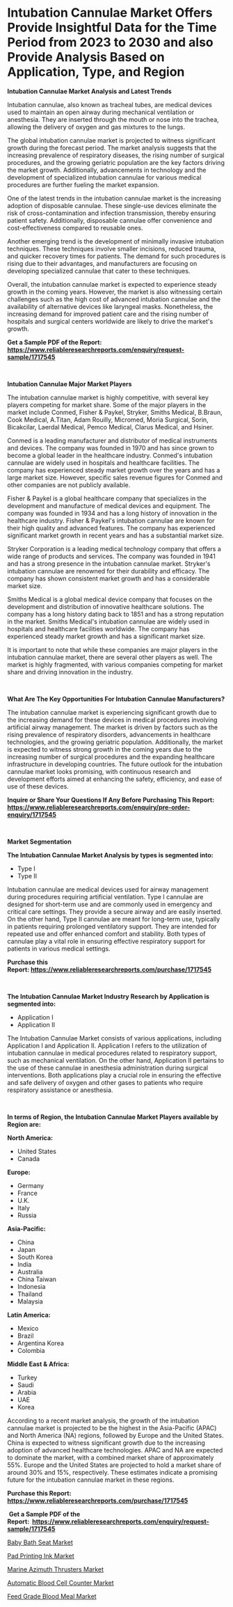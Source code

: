 <p><h1>Intubation Cannulae Market Offers Provide Insightful Data for the Time Period from 2023 to 2030 and also Provide Analysis Based on Application, Type, and Region</h1></p><p><strong>Intubation Cannulae Market Analysis and Latest Trends</strong></p>
<p><p>Intubation cannulae, also known as tracheal tubes, are medical devices used to maintain an open airway during mechanical ventilation or anesthesia. They are inserted through the mouth or nose into the trachea, allowing the delivery of oxygen and gas mixtures to the lungs.</p><p>The global intubation cannulae market is projected to witness significant growth during the forecast period. The market analysis suggests that the increasing prevalence of respiratory diseases, the rising number of surgical procedures, and the growing geriatric population are the key factors driving the market growth. Additionally, advancements in technology and the development of specialized intubation cannulae for various medical procedures are further fueling the market expansion.</p><p>One of the latest trends in the intubation cannulae market is the increasing adoption of disposable cannulae. These single-use devices eliminate the risk of cross-contamination and infection transmission, thereby ensuring patient safety. Additionally, disposable cannulae offer convenience and cost-effectiveness compared to reusable ones.</p><p>Another emerging trend is the development of minimally invasive intubation techniques. These techniques involve smaller incisions, reduced trauma, and quicker recovery times for patients. The demand for such procedures is rising due to their advantages, and manufacturers are focusing on developing specialized cannulae that cater to these techniques.</p><p>Overall, the intubation cannulae market is expected to experience steady growth in the coming years. However, the market is also witnessing certain challenges such as the high cost of advanced intubation cannulae and the availability of alternative devices like laryngeal masks. Nonetheless, the increasing demand for improved patient care and the rising number of hospitals and surgical centers worldwide are likely to drive the market's growth.</p></p>
<p><strong>Get a Sample PDF of the Report:&nbsp; <a href="https://www.reliableresearchreports.com/enquiry/request-sample/1717545">https://www.reliableresearchreports.com/enquiry/request-sample/1717545</a></strong></p>
<p>&nbsp;</p>
<p><strong>Intubation Cannulae Major Market Players</strong></p>
<p><p>The intubation cannulae market is highly competitive, with several key players competing for market share. Some of the major players in the market include Conmed, Fisher & Paykel, Stryker, Smiths Medical, B.Braun, Cook Medical, A.Titan, Adam Rouilly, Micromed, Moria Surgical, Sorin, Bicakcilar, Laerdal Medical, Pemco Medical, Clarus Medical, and Hsiner.</p><p>Conmed is a leading manufacturer and distributor of medical instruments and devices. The company was founded in 1970 and has since grown to become a global leader in the healthcare industry. Conmed's intubation cannulae are widely used in hospitals and healthcare facilities. The company has experienced steady market growth over the years and has a large market size. However, specific sales revenue figures for Conmed and other companies are not publicly available.</p><p>Fisher & Paykel is a global healthcare company that specializes in the development and manufacture of medical devices and equipment. The company was founded in 1934 and has a long history of innovation in the healthcare industry. Fisher & Paykel's intubation cannulae are known for their high quality and advanced features. The company has experienced significant market growth in recent years and has a substantial market size.</p><p>Stryker Corporation is a leading medical technology company that offers a wide range of products and services. The company was founded in 1941 and has a strong presence in the intubation cannulae market. Stryker's intubation cannulae are renowned for their durability and efficacy. The company has shown consistent market growth and has a considerable market size.</p><p>Smiths Medical is a global medical device company that focuses on the development and distribution of innovative healthcare solutions. The company has a long history dating back to 1851 and has a strong reputation in the market. Smiths Medical's intubation cannulae are widely used in hospitals and healthcare facilities worldwide. The company has experienced steady market growth and has a significant market size.</p><p>It is important to note that while these companies are major players in the intubation cannulae market, there are several other players as well. The market is highly fragmented, with various companies competing for market share and driving innovation in the industry.</p></p>
<p>&nbsp;</p>
<p><strong>What Are The Key Opportunities For Intubation Cannulae Manufacturers?</strong></p>
<p><p>The intubation cannulae market is experiencing significant growth due to the increasing demand for these devices in medical procedures involving artificial airway management. The market is driven by factors such as the rising prevalence of respiratory disorders, advancements in healthcare technologies, and the growing geriatric population. Additionally, the market is expected to witness strong growth in the coming years due to the increasing number of surgical procedures and the expanding healthcare infrastructure in developing countries. The future outlook for the intubation cannulae market looks promising, with continuous research and development efforts aimed at enhancing the safety, efficiency, and ease of use of these devices.</p></p>
<p><strong>Inquire or Share Your Questions If Any Before Purchasing This Report: <a href="https://www.reliableresearchreports.com/enquiry/pre-order-enquiry/1717545">https://www.reliableresearchreports.com/enquiry/pre-order-enquiry/1717545</a></strong></p>
<p>&nbsp;</p>
<p><strong>Market Segmentation</strong></p>
<p><strong>The Intubation Cannulae Market Analysis by types is segmented into:</strong></p>
<p><ul><li>Type I</li><li>Type II</li></ul></p>
<p><p>Intubation cannulae are medical devices used for airway management during procedures requiring artificial ventilation. Type I cannulae are designed for short-term use and are commonly used in emergency and critical care settings. They provide a secure airway and are easily inserted. On the other hand, Type II cannulae are meant for long-term use, typically in patients requiring prolonged ventilatory support. They are intended for repeated use and offer enhanced comfort and stability. Both types of cannulae play a vital role in ensuring effective respiratory support for patients in various medical settings.</p></p>
<p><strong>Purchase this Report:&nbsp;<a href="https://www.reliableresearchreports.com/purchase/1717545">https://www.reliableresearchreports.com/purchase/1717545</a></strong></p>
<p>&nbsp;</p>
<p><strong>The Intubation Cannulae Market Industry Research by Application is segmented into:</strong></p>
<p><ul><li>Application I</li><li>Application II</li></ul></p>
<p><p>The Intubation Cannulae Market consists of various applications, including Application I and Application II. Application I refers to the utilization of intubation cannulae in medical procedures related to respiratory support, such as mechanical ventilation. On the other hand, Application II pertains to the use of these cannulae in anesthesia administration during surgical interventions. Both applications play a crucial role in ensuring the effective and safe delivery of oxygen and other gases to patients who require respiratory assistance or anesthesia.</p></p>
<p>&nbsp;</p>
<p><strong>In terms of Region, the Intubation Cannulae Market Players available by Region are:</strong></p>
<p>
    <p> <strong> North America: </strong>
        <ul>
            <li>United States</li>
            <li>Canada</li>
        </ul>
        </p> 
    <p> <strong> Europe: </strong>
        <ul>
            <li>Germany</li>
            <li>France</li>
            <li>U.K.</li>
            <li>Italy</li>
            <li>Russia</li>
        </ul>
        </p> 
    <p> <strong> Asia-Pacific: </strong>
        <ul>
            <li>China</li>
            <li>Japan</li>
            <li>South Korea</li>
            <li>India</li>
            <li>Australia</li>
            <li>China Taiwan</li>
            <li>Indonesia</li>
            <li>Thailand</li>
            <li>Malaysia</li>
        </ul>
        </p> 
    <p> <strong> Latin America: </strong>
        <ul>
            <li>Mexico</li>
            <li>Brazil</li>
            <li>Argentina Korea</li>
            <li>Colombia</li>
        </ul>
        </p> 
    <p> <strong> Middle East & Africa: </strong>
        <ul>
            <li>Turkey</li>
            <li>Saudi</li>
            <li>Arabia</li>
            <li>UAE</li>
            <li>Korea</li>
        </ul>
    </p>
    </p>
<p><p>According to a recent market analysis, the growth of the intubation cannulae market is projected to be the highest in the Asia-Pacific (APAC) and North America (NA) regions, followed by Europe and the United States. China is expected to witness significant growth due to the increasing adoption of advanced healthcare technologies. APAC and NA are expected to dominate the market, with a combined market share of approximately 55%. Europe and the United States are projected to hold a market share of around 30% and 15%, respectively. These estimates indicate a promising future for the intubation cannulae market in these regions.</p></p>
<p><strong>Purchase this Report: <a href="https://www.reliableresearchreports.com/purchase/1717545">https://www.reliableresearchreports.com/purchase/1717545</a></strong></p>
<p>&nbsp;<strong>Get a Sample PDF of the Report:&nbsp;&nbsp;<a href="https://www.reliableresearchreports.com/enquiry/request-sample/1717545">https://www.reliableresearchreports.com/enquiry/request-sample/1717545</a></strong></p>
<p><strong></strong></p>
<p><p><a href="https://www.linkedin.com/pulse/baby-bath-seat-market-research-report-unlocks-analysis/">Baby Bath Seat Market</a></p><p><a href="https://www.linkedin.com/pulse/pad-printing-ink-market-share-amp-new-trends-analysis-report/">Pad Printing Ink Market</a></p><p><a href="https://medium.com/@justicelang2023/marine-azimuth-thrusters-market-size-market-outlook-and-market-forecast-2023-to-2030-5bdc90a11f8f">Marine Azimuth Thrusters Market</a></p><p><a href="https://www.linkedin.com/pulse/automatic-blood-cell-counter-market-challenges-opportunities/">Automatic Blood Cell Counter Market</a></p><p><a href="https://medium.com/@lincolnfeil/feed-grade-blood-meal-market-trends-forecast-and-competitive-analysis-to-2030-006c008be39d">Feed Grade Blood Meal Market</a></p></p>